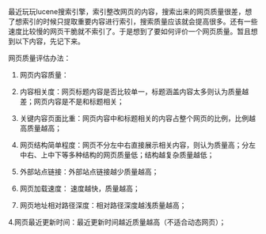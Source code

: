 <!---
markmeta_author: wongoo
markmeta_date: 2011-03-29 14:34:24+00:00
slug: how_to_judge_a_good_web_page
markmeta_title: 网页质量评估办法
wordpress_id: 93
markmeta_categories: Experience
-->

最近玩玩lucene搜索引擎，索引整改网页的内容，搜索出来的网页质量很差，想了想索引的时候只提取重要内容进行索引，搜索质量应该就会提高很多。还有一些速度比较慢的网页干脆就不索引了。于是想到了要如何评价一个网页质量。暂且想到以下内容，先记下来。

网页质量评估办法：

1. 网页内容质量：



	
  1. 内容相关度：网页标题内容是否比较单一，标题涵盖内容太多则认为质量越差；网页内容是不是和标题相关；

	
  2. 关键内容页面比重：网页内容中和标题相关的内容占整个网页的比例，比例越高质量越高；

	
  3. 网页结构简单程度：网页不分左中右直接展示相关内容，则认为质量高；分左中右、上中下等多种结构的网页质量低；结构越复杂质量越低；

	
  4. 外部站点链接：外部站点链接越少质量越高；


2. 网页加载速度： 速度越快，质量越高；

3. 网页地址相对路径深度：相对路径深度越浅质量越高；

4.网页最近更新时间：最近更新时间越近质量越高（不适合动态网页）；
